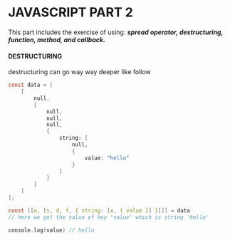 # JAVASCRIPT PART 2

This part includes the exercise of using: ***spread operator, destructuring, function, method, and callback.***

#### DESTRUCTURING
destructuring can go way way deeper like follow
```c
const data = [
    [
        null,
        [
            null,
            null,
            null,
            {
                string: [
                    null,
                    {
                        value: "hello"
                    }
                ]
            }
        ]
    ]
];

const [[a, [s, d, f, { string: [x, { value }] }]]] = data
// here we get the value of key 'value' which is string 'hello'

console.log(value) // hello
```

